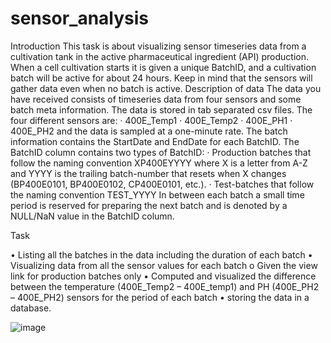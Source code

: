 # sensor_analysis
Introduction
This task is about visualizing sensor timeseries data from a cultivation tank in the active pharmaceutical ingredient (API) production.  When a cell cultivation starts it is given a unique BatchID, and a cultivation batch will be active for about 24 hours. Keep in mind that the sensors will gather data even when no batch is active.
Description of data
The data you have received consists of timeseries data from four sensors and some batch meta information. The data is stored in tab separated csv files.
The four different sensors are: 
·	400E_Temp1
·	400E_Temp2
·	400E_PH1
·	400E_PH2
and the data is sampled at a one-minute rate. 
The batch information contains the StartDate and EndDate for each BatchID. The BatchID column contains two types of BatchID:
·	Production batches that follow the naming convention XP400EYYYY where X is a letter from A-Z and YYYY is the trailing batch-number that resets when X changes (BP400E0101, BP400E0102, CP400E0101, etc.). 
·	Test-batches that follow the naming convention TEST_YYYY
In between each batch a small time period is reserved for preparing the next batch and is denoted by a NULL/NaN value in the BatchID column. 


Task

•	Listing all the batches in the data including the duration of each batch
•	Visualizing data from all the sensor values for each batch
    o	Given the view link for production batches only
•	Computed and visualized the difference between the temperature (400E_Temp2 – 400E_temp1) and PH (400E_PH2 – 400E_PH2) sensors for the period of each batch
• storing the data in a database.

![image](https://user-images.githubusercontent.com/10669618/149989837-8e29ceab-b830-40a0-ab12-7d068655c001.png)

